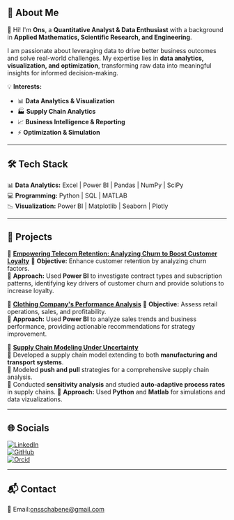 ## 💫 About Me  
👋 Hi! I'm **Ons**, a **Quantitative Analyst & Data Enthusiast** with a background in **Applied Mathematics, Scientific Research, and Engineering**.  

I am passionate about leveraging data to drive better business outcomes and solve real-world challenges. My expertise lies in **data analytics, visualization, and optimization**, transforming raw data into meaningful insights for informed decision-making.  

💡 **Interests:**  
- 📊 **Data Analytics & Visualization**  
- 🏭 **Supply Chain Analytics**  
- 📈 **Business Intelligence & Reporting**  
- ⚡ **Optimization & Simulation**  

---

## 🛠️ Tech Stack  
📊 **Data Analytics:** Excel | Power BI | Pandas | NumPy | SciPy  
💻 **Programming:** Python | SQL | MATLAB  
📉 **Visualization:** Power BI | Matplotlib | Seaborn | Plotly  

---

## 🚀 Projects  

🔹 [**Empowering Telecom Retention: Analyzing Churn to Boost Customer Loyalty**](https://github.com/OnsChaabene/Empowering-Telecom-Retention_-Analyzing-Churn-to-Boost-Customer-Loyalty) 
📌 **Objective:** Enhance customer retention by analyzing churn factors.  
📌 **Approach:** Used **Power BI** to investigate contract types and subscription patterns, identifying key drivers of customer churn and provide solutions to increase loyalty.  

🔹 [**Clothing Company's Performance Analysis**](https://github.com/OnsChaabene/A-Comprehensive-Analysis-of-a-Clothing-Company-s-Performance) 
📌 **Objective:** Assess retail operations, sales, and profitability.  
📌 **Approach:** Used **Power BI** to analyze sales trends and business performance, providing actionable recommendations for strategy improvement.  

🔹 **[Supply Chain Modeling Under Uncertainty](https://repository.kaust.edu.sa/items/2815e18e-f308-4a1b-8f8f-3c54fee289a0)**  
📌 Developed a supply chain model extending to both **manufacturing and transport systems**.  
📌 Modeled **push and pull** strategies for a comprehensive supply chain analysis.  
📌 Conducted **sensitivity analysis** and studied **auto-adaptive process rates** in supply chains. 
📌 **Approach:** Used **Python** and **Matlab** for simulations and data vizualizations.

---

## 🌐 Socials  
[![LinkedIn](https://img.shields.io/badge/LinkedIn-%230077B5.svg?logo=linkedin&logoColor=white)](https://www.linkedin.com/in/ons-chaabene/)  
[![GitHub](https://img.shields.io/badge/GitHub-181717?logo=github&logoColor=white)](https://github.com/OnsChaabene)  
[![Orcid](https://img.shields.io/badge/Orcid-A6CE39?logo=orcid&logoColor=white)](https://orcid.org/0009-0009-7449-0739)  


---

## 📬 Contact  
📧 Email:onsschabene@gmail.com
